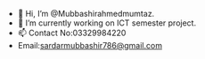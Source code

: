 - 👋 Hi, I’m @Mubbashirahmedmumtaz.
- 🌱 I’m currently working on ICT semester project.
- 📫 Contact No:03329984220
- Email:sardarmubbashir786@gmail.com

<!---
Mubbashirahmedmumtaz/Mubbashirahmedmumtaz is a ✨ special ✨ repository because its `README.md` (this file) appears on your GitHub profile.
You can click the Preview link to take a look at your changes.
--->
